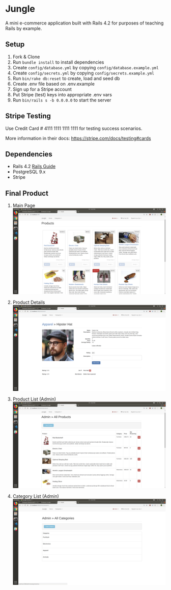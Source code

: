 # Jungle

A mini e-commerce application built with Rails 4.2 for purposes of teaching Rails by example.


## Setup

1. Fork & Clone
2. Run `bundle install` to install dependencies
3. Create `config/database.yml` by copying `config/database.example.yml`
4. Create `config/secrets.yml` by copying `config/secrets.example.yml`
5. Run `bin/rake db:reset` to create, load and seed db
6. Create .env file based on .env.example
7. Sign up for a Stripe account
8. Put Stripe (test) keys into appropriate .env vars
9. Run `bin/rails s -b 0.0.0.0` to start the server

## Stripe Testing

Use Credit Card # 4111 1111 1111 1111 for testing success scenarios.

More information in their docs: <https://stripe.com/docs/testing#cards>

## Dependencies

* Rails 4.2 [Rails Guide](http://guides.rubyonrails.org/v4.2/)
* PostgreSQL 9.x
* Stripe

## Final Product
1. Main Page
!["Screenshot of Dashboard" ](https://github.com/phamjoe/jungle-rails/blob/master/screenshots/home.png)

2. Product Details
!["Screenshot of Dashboard" ](https://github.com/phamjoe/jungle-rails/blob/master/screenshots/details.png)

3. Product List (Admin)
!["Screenshot of Dashboard" ](https://github.com/phamjoe/jungle-rails/blob/master/screenshots/products.png)

4. Category List (Admin)
!["Screenshot of Dashboard" ](https://github.com/phamjoe/jungle-rails/blob/master/screenshots/categories.png)
